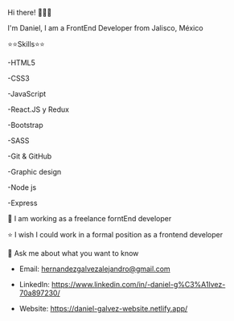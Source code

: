 Hi there! 👋👋👋

I'm Daniel, I am a FrontEnd Developer from Jalisco, México



⭐⭐Skills⭐⭐

-HTML5

-CSS3

-JavaScript

-React.JS y Redux

-Bootstrap

-SASS

-Git & GitHub

-Graphic design

-Node js

-Express

👯 I am working as a freelance forntEnd developer

⭐ I wish I could work in a formal position as a frontend developer

💬 Ask me about what you want to know

  - Email: hernandezgalvezalejandro@gmail.com
  
  - LinkedIn: https://www.linkedin.com/in/-daniel-g%C3%A1lvez-70a897230/
  
  - Website: https://daniel-galvez-website.netlify.app/
  



